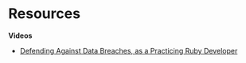 # Resources

**Videos**

- [Defending Against Data Breaches, as a Practicing Ruby Developer](https://youtu.be/3JPBqu68Iqg)
